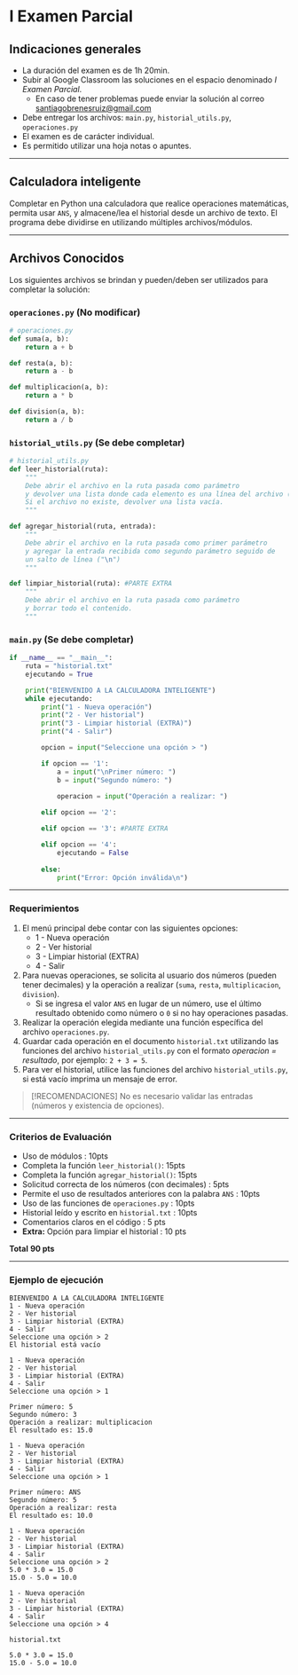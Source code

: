 # I Examen Parcial
## Indicaciones generales
- La duración del examen es de 1h 20min.
- Subir al Google Classroom las soluciones en el espacio denominado *I Examen Parcial*.
    - En caso de tener problemas puede enviar la solución al correo santiagobrenesruiz@gmail.com
- Debe entregar los archivos: `main.py`, `historial_utils.py`, `operaciones.py`
- El examen es de carácter individual.
- Es permitido utilizar una hoja notas o apuntes.

---

## Calculadora inteligente  
Completar en Python una calculadora que realice operaciones matemáticas, permita usar `ANS`, y almacene/lea el historial desde un archivo de texto. El programa debe dividirse en utilizando múltiples archivos/módulos. 

---

## Archivos Conocidos
Los siguientes archivos se brindan y pueden/deben ser utilizados para completar la solución:

### `operaciones.py` (No modificar)
```python
# operaciones.py
def suma(a, b):
    return a + b

def resta(a, b):
    return a - b

def multiplicacion(a, b):
    return a * b

def division(a, b):
    return a / b
```

### `historial_utils.py` (Se debe completar)
```python
# historial_utils.py
def leer_historial(ruta):
    """
    Debe abrir el archivo en la ruta pasada como parámetro 
    y devolver una lista donde cada elemento es una línea del archivo (una operación).
    Si el archivo no existe, devolver una lista vacía.
    """

def agregar_historial(ruta, entrada):
    """
    Debe abrir el archivo en la ruta pasada como primer parámetro 
    y agregar la entrada recibida como segundo parámetro seguido de
    un salto de línea ("\n")
    """

def limpiar_historial(ruta): #PARTE EXTRA
    """
    Debe abrir el archivo en la ruta pasada como parámetro 
    y borrar todo el contenido.
    """
```

### `main.py` (Se debe completar)
```python
if __name__ == "__main__":
    ruta = "historial.txt"
    ejecutando = True

    print("BIENVENIDO A LA CALCULADORA INTELIGENTE")
    while ejecutando:
        print("1 - Nueva operación")
        print("2 - Ver historial")
        print("3 - Limpiar historial (EXTRA)")
        print("4 - Salir")

        opcion = input("Seleccione una opción > ")

        if opcion == '1':
            a = input("\nPrimer número: ")
            b = input("Segundo número: ")
            
            operacion = input("Operación a realizar: ")

        elif opcion == '2':

        elif opcion == '3': #PARTE EXTRA

        elif opcion == '4':
            ejecutando = False
    
        else:
            print("Error: Opción inválida\n")
```

---
### Requerimientos
1. El menú principal debe contar con las siguientes opciones:
   - 1 - Nueva operación
   - 2 - Ver historial
   - 3 - Limpiar historial (EXTRA)
   - 4 - Salir
2. Para nuevas operaciones, se solicita al usuario dos números (pueden tener decimales) y la operación a realizar (`suma`, `resta`, `multiplicacion`, `division`).
    - Si se ingresa el valor `ANS` en lugar de un número, use el último resultado obtenido como número o `0` si no hay operaciones pasadas.
3. Realizar la operación elegida mediante una función específica del archivo `operaciones.py`.
4. Guardar cada operación en el documento `historial.txt` utilizando las funciones del archivo `historial_utils.py` con el formato *operacion = resultado*, por ejemplo: `2 + 3 = 5`.
5. Para ver el historial, utilice las funciones del archivo `historial_utils.py`, si está vacío imprima un mensaje de error.

> [!RECOMENDACIONES]
> No es necesario validar las entradas (números y existencia de opciones).

---

### Criterios de Evaluación
- Uso de módulos : 10pts
- Completa la función `leer_historial()`: 15pts
- Completa la función `agregar_historial()`: 15pts
- Solicitud correcta de los números (con decimales) : 5pts
- Permite el uso de resultados anteriores con la palabra `ANS` : 10pts
- Uso de las funciones de `operaciones.py` : 10pts
- Historial leído y escrito en `historial.txt` : 10pts
- Comentarios claros en el código : 5 pts
- **Extra:** Opción para limpiar el historial : 10 pts

**Total** **90 pts**

---

### Ejemplo de ejecución
```
BIENVENIDO A LA CALCULADORA INTELIGENTE
1 - Nueva operación
2 - Ver historial
3 - Limpiar historial (EXTRA)
4 - Salir
Seleccione una opción > 2
El historial está vacío

1 - Nueva operación
2 - Ver historial
3 - Limpiar historial (EXTRA)
4 - Salir
Seleccione una opción > 1

Primer número: 5
Segundo número: 3
Operación a realizar: multiplicacion
El resultado es: 15.0

1 - Nueva operación
2 - Ver historial
3 - Limpiar historial (EXTRA)
4 - Salir
Seleccione una opción > 1

Primer número: ANS
Segundo número: 5
Operación a realizar: resta
El resultado es: 10.0

1 - Nueva operación
2 - Ver historial
3 - Limpiar historial (EXTRA)
4 - Salir
Seleccione una opción > 2
5.0 * 3.0 = 15.0
15.0 - 5.0 = 10.0

1 - Nueva operación
2 - Ver historial
3 - Limpiar historial (EXTRA)
4 - Salir
Seleccione una opción > 4
```

`historial.txt`
```
5.0 * 3.0 = 15.0
15.0 - 5.0 = 10.0
```